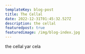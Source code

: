 ```yaml
---
templateKey: blog-post
title: The Cellal
date: 2022-12-31T01:45:32.527Z
description: the cellal
featuredpost: true
featuredimage: /img/blog-index.jpg
---
```

t﻿he cellal yar cela